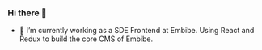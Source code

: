 ### Hi there 👋

- 🔭  I’m currently working as a SDE Frontend at Embibe. Using React and Redux to build the core CMS of Embibe.
